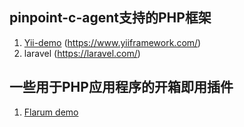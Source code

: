 ## pinpoint-c-agent支持的PHP框架

1. [Yii-demo](./yii-demo) (https://www.yiiframework.com/) 
2. laravel (https://laravel.com/)
   
## 一些用于PHP应用程序的开箱即用插件

1. [Flarum demo](./Flarum-demo/Reademe.md)
